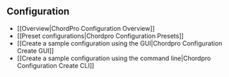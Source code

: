 ## Configuration
* [[Overview|ChordPro Configuration Overview]]
* [[Preset configurations|Chordpro Configuration Presets]]
* [[Create a sample configuration using the GUI|Chordpro Configuration Create GUI]]
* [[Create a sample configuration using the command line|Chordpro Configuration Create CLI]]
